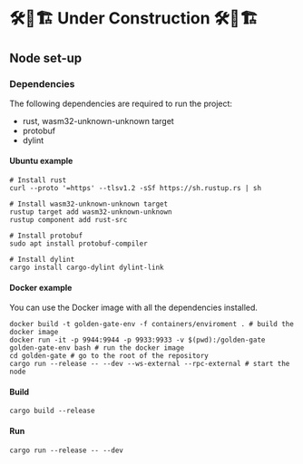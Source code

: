 # 🛠🚧🏗 Under Construction 🛠🚧🏗 

## Node set-up

### Dependencies
The following dependencies are required to run the project:
* rust, wasm32-unknown-unknown target
* protobuf
* dylint

#### Ubuntu example
```
# Install rust
curl --proto '=https' --tlsv1.2 -sSf https://sh.rustup.rs | sh 

# Install wasm32-unknown-unknown target
rustup target add wasm32-unknown-unknown
rustup component add rust-src

# Install protobuf
sudo apt install protobuf-compiler

# Install dylint
cargo install cargo-dylint dylint-link
```

#### Docker example
You can use the Docker image with all the dependencies installed. 
```
docker build -t golden-gate-env -f containers/enviroment . # build the docker image
docker run -it -p 9944:9944 -p 9933:9933 -v $(pwd):/golden-gate golden-gate-env bash # run the docker image
cd golden-gate # go to the root of the repository
cargo run --release -- --dev --ws-external --rpc-external # start the node
```

#### Build
```
cargo build --release
```

#### Run
```
cargo run --release -- --dev
```

